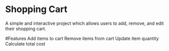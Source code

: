 # Shopping Cart
A simple and interactive project which allows users to add, remove, and edit their shopping cart.

#Features
  Add items to cart
  Remove items from cart
  Update item quantity
  Calculate total cost
  
